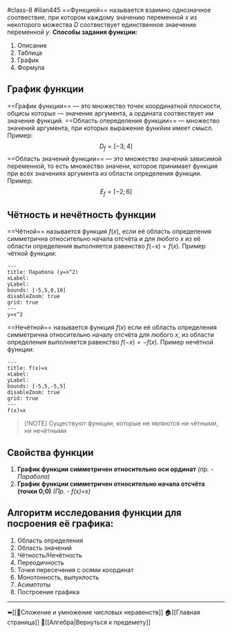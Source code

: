 #class-8 #ilian445 
==Функцией== называется взаимно однозначное соотвествие, при котором каждому значению переменной $x$ из некоторого можества $D$ соотвествует единственное знаечение переменной $y$.
**Способы задания функции:**
1. Описание
2. Таблица
3. График
4. Формула
## График функции
==График функции== — это множество точек координатной плоскости, обцисы которых — значение аргумента, а ордината соотвествует им значение функций.
==Область опеределения функции== — множество значений аргумента, при которых выражение функйии имеет смысл. Пример:
$$
D_{f}= [-3; 4]
$$
==Область  значений функции== — это множество значений зависимой переменной, то есть множество значени, которое принимает функция при всех значениях аргумента из области определения функции. Пример:
$$
E_{f}=[-2;6]
$$
## Чётность и нечётность функции
==Чётной== называется функция $f(x)$, если её область определения симметрична относительно начала отсчёта и для любого $x$ из её области определения выполняется равенство $f(-x)=f(x)$. Пример чётной функции:

```functionplot
---
title: Парабола (y=x^2)
xLabel: 
yLabel: 
bounds: [-5,5,0,10]
disableZoom: true
grid: true
---
y=x^2
```
==Нечётной== называется функция $f(x)$ если её область определения симметрична относительно началу отсчёта для любого $x$, из области определения выполняется равенство $f(-x)=-f(x)$. Пример нечётной функции:

```functionplot
---
title: f(x)=x
xLabel: 
yLabel: 
bounds: [-5,5,-5,5]
disableZoom: true
grid: true
---
f(x)=x
```

> [!NOTE] Cуществуют функции, которые не являются ни чётными, ни нечётными

## Свойства функции
1. **График функции симметричен относительно оси ординат** *(пр. -  Парабола)*
2. **График функции симметричен относительно начала отсчёта (точки 0;0)** *(Пр. - f(x)=x)*
## Алгоритм исследования функции для посроения её графика:
1. Область определения
2. Область значений
3. Чётность/Нечётность
4. Переодичность
5. Точки пересечения с осями координат
6. Монотонность, выпуклость
7. Асимптоты
8. Построение графика

---
⬅️[[📒Сложение и умножение числовых неравенств]]
🏠[[Главная страница]]
🔢[[Алгебра|Вернуться к предемету]]